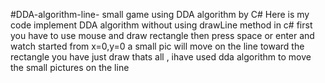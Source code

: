#DDA-algorithm-line-
small game using  DDA algorithm by C# 
Here is my code  implement DDA algorithm without using drawLine method in c#
first you have to use mouse and draw rectangle 
then press space or enter and watch 
started from x=0,y=0 a small pic will move on the line toward the rectangle you have just draw
thats all , ihave used dda algorithm to move the small pictures on the line 
